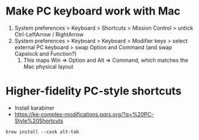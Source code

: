 # Make PC keyboard work with Mac

1. System preferences > Keyboard > Shortcuts > Mission Control > untick Ctrl-LeftArrow / RightArrow
2. System preferences > Keyboard > Keyboard > Modifier keys > select external PC keyboard > swap Option and Command (and swap Capslock and Function?)
    1. This maps Win => Option and Alt => Command, which matches the Mac physical layout


# Higher-fidelity PC-style shortcuts

- Install karabiner
- https://ke-complex-modifications.pqrs.org/?q=%20PC-Style%20Shortcuts

`brew install --cask alt-tab`
